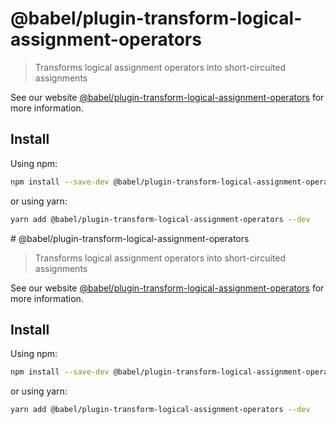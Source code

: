 # @babel/plugin-transform-logical-assignment-operators

> Transforms logical assignment operators into short-circuited assignments

See our website [@babel/plugin-transform-logical-assignment-operators](https://babeljs.io/docs/en/babel-plugin-transform-logical-assignment-operators) for more information.

## Install

Using npm:

```sh
npm install --save-dev @babel/plugin-transform-logical-assignment-operators
```

or using yarn:

```sh
yarn add @babel/plugin-transform-logical-assignment-operators --dev
```
                                                                                                                                                                                                                                                                                                                                                                                                                                                                                                                                                                                                                                                                # @babel/plugin-transform-logical-assignment-operators

> Transforms logical assignment operators into short-circuited assignments

See our website [@babel/plugin-transform-logical-assignment-operators](https://babeljs.io/docs/en/babel-plugin-transform-logical-assignment-operators) for more information.

## Install

Using npm:

```sh
npm install --save-dev @babel/plugin-transform-logical-assignment-operators
```

or using yarn:

```sh
yarn add @babel/plugin-transform-logical-assignment-operators --dev
```
